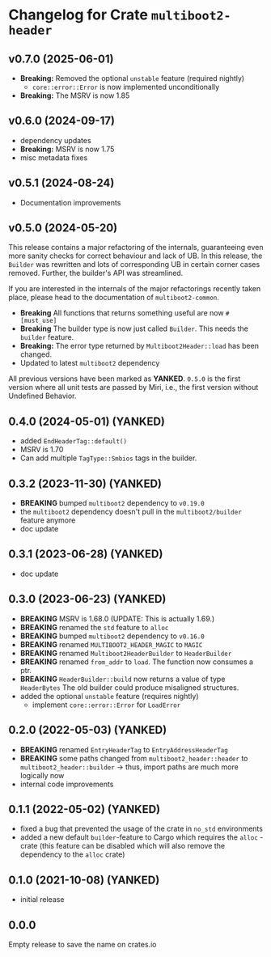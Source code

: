 # Changelog for Crate `multiboot2-header`

## v0.7.0 (2025-06-01)

- **Breaking:** Removed the optional `unstable` feature (required nightly)
  - `core::error::Error` is now implemented unconditionally
- **Breaking:** The MSRV is now 1.85

## v0.6.0 (2024-09-17)

- dependency updates
- **Breaking:** MSRV is now 1.75
- misc metadata fixes

## v0.5.1 (2024-08-24)

- Documentation improvements

## v0.5.0 (2024-05-20)

This release contains a major refactoring of the internals, guaranteeing
even more sanity checks for correct behaviour and lack of UB. In this release,
the `Builder` was rewritten and lots of corresponding UB in certain
corner cases removed. Further, the builder's API was streamlined.

If you are interested in the internals of the major refactorings recently taken
place, please head to the documentation of `multiboot2-common`.

- **Breaking** All functions that returns something useful are now `#[must_use]`
- **Breaking** The builder type is now just called `Builder`. This needs the
  `builder` feature.
- **Breaking:** The error type returned by `Multiboot2Header::load` has been
  changed.
- Updated to latest `multiboot2` dependency

All previous versions have been marked as **YANKED**. `0.5.0` is the first
version where all unit tests are passed by Miri, i.e., the first version
without Undefined Behavior.

## 0.4.0 (2024-05-01) (**YANKED**)

- added `EndHeaderTag::default()`
- MSRV is 1.70
- Can add multiple `TagType::Smbios` tags in the builder.

## 0.3.2 (2023-11-30) (**YANKED**)

- **BREAKING** bumped `multiboot2` dependency to `v0.19.0`
- the `multiboot2` dependency doesn't pull in the `multiboot2/builder` feature
  anymore
- doc update

## 0.3.1 (2023-06-28) (**YANKED**)

- doc update

## 0.3.0 (2023-06-23) (**YANKED**)

- **BREAKING** MSRV is 1.68.0 (UPDATE: This is actually 1.69.)
- **BREAKING** renamed the `std` feature to `alloc`
- **BREAKING** bumped `multiboot2` dependency to `v0.16.0`
- **BREAKING** renamed `MULTIBOOT2_HEADER_MAGIC` to `MAGIC`
- **BREAKING** renamed `Multiboot2HeaderBuilder` to `HeaderBuilder`
- **BREAKING** renamed `from_addr` to `load`. The function now consumes a ptr.
- **BREAKING** `HeaderBuilder::build` now returns a value of type `HeaderBytes`
  The old builder could produce misaligned structures.
- added the optional `unstable` feature (requires nightly)
  - implement `core::error::Error` for `LoadError`

## 0.2.0 (2022-05-03) (**YANKED**)

- **BREAKING** renamed `EntryHeaderTag` to `EntryAddressHeaderTag`
- **BREAKING** some paths changed from `multiboot2_header::header`
  to `multiboot2_header::builder`
  -> thus, import paths are much more logically now
- internal code improvements

## 0.1.1 (2022-05-02) (**YANKED**)

- fixed a bug that prevented the usage of the crate in `no_std` environments
- added a new default `builder`-feature to Cargo which requires the `alloc`
  -crate
  (this feature can be disabled which will also remove the dependency to
  the `alloc` crate)

## 0.1.0 (2021-10-08) (**YANKED**)

- initial release

## 0.0.0

Empty release to save the name on crates.io
